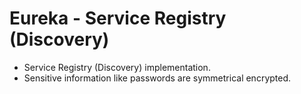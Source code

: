 # **Eureka - Service Registry (Discovery)** #

* Service Registry (Discovery) implementation.
* Sensitive information like passwords are symmetrical encrypted. 
